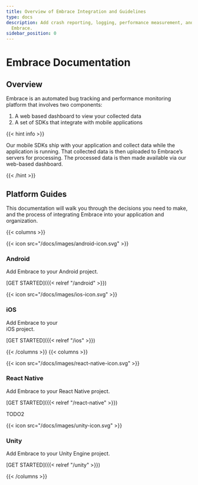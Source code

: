 ```yaml
---
title: Overview of Embrace Integration and Guidelines
type: docs
description: Add crash reporting, logging, performance measurement, and more with
  Embrace.
sidebar_position: 0
---
```


# Embrace Documentation

## Overview

Embrace is an automated bug tracking and performance monitoring platform that involves two components:

1. A web based dashboard to view your collected data
2. A set of SDKs that integrate with mobile applications

{{< hint info >}}

Our mobile SDKs ship with your application and collect data while the
application is running. That collected data is then uploaded to Embrace’s
servers for processing. The processed data is then made available via our
web-based dashboard.

{{< /hint >}}

## Platform Guides

This documentation will walk you through the decisions you need to make, and the
process of integrating Embrace into your application and organization.

{{< columns >}}

{{< icon src="/docs/images/android-icon.svg" >}}

### **Android**

Add Embrace to your Android project.

[GET STARTED]({{< relref "/android" >}})


{{< icon src="/docs/images/ios-icon.svg" >}}

### **iOS**

Add Embrace to your  
iOS project.

[GET STARTED]({{< relref "/ios" >}})

{{< /columns >}}
{{< columns >}}

{{< icon src="/docs/images/react-native-icon.svg" >}}

### **React Native**

Add Embrace to your React Native project.

[GET STARTED]({{< relref "/react-native" >}})

TODO2

{{< icon src="/docs/images/unity-icon.svg" >}}

### **Unity**

Add Embrace to your Unity Engine project.

[GET STARTED]({{< relref "/unity" >}})

{{< /columns >}}
